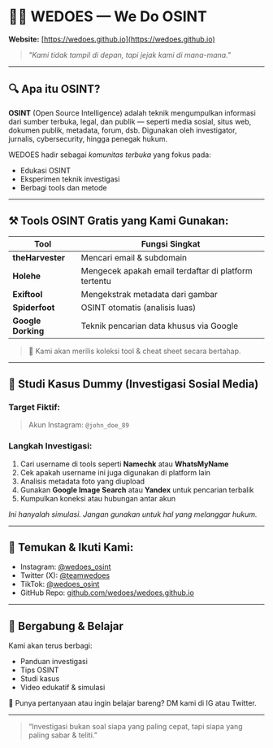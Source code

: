 # 🕵️‍♂️ WEDOES — We Do OSINT

**Website:** [https://wedoes.github.io](https://wedoes.github.io)

> _"Kami tidak tampil di depan, tapi jejak kami di mana-mana."_

---

## 🔍 Apa itu OSINT?
**OSINT** (Open Source Intelligence) adalah teknik mengumpulkan informasi dari sumber terbuka, legal, dan publik — seperti media sosial, situs web, dokumen publik, metadata, forum, dsb. Digunakan oleh investigator, jurnalis, cybersecurity, hingga penegak hukum.

WEDOES hadir sebagai _komunitas terbuka_ yang fokus pada:
- Edukasi OSINT
- Eksperimen teknik investigasi
- Berbagi tools dan metode

---

## ⚒️ Tools OSINT Gratis yang Kami Gunakan:

|       Tool        |                Fungsi Singkat                        |
|-------------------|------------------------------------------------------|
| **theHarvester**  | Mencari email & subdomain                            |
| **Holehe**        | Mengecek apakah email terdaftar di platform tertentu |
| **Exiftool**      | Mengekstrak metadata dari gambar                     |
| **Spiderfoot**    | OSINT otomatis (analisis luas)                       |
| **Google Dorking**| Teknik pencarian data khusus via Google              |

> 📁 Kami akan merilis koleksi tool & cheat sheet secara bertahap.

---

## 🧪 Studi Kasus Dummy (Investigasi Sosial Media)

### Target Fiktif:
> Akun Instagram: `@john_doe_89`

### Langkah Investigasi:
1. Cari username di tools seperti **Namechk** atau **WhatsMyName**
2. Cek apakah username ini juga digunakan di platform lain
3. Analisis metadata foto yang diupload
4. Gunakan **Google Image Search** atau **Yandex** untuk pencarian terbalik
5. Kumpulkan koneksi atau hubungan antar akun

_Ini hanyalah simulasi. Jangan gunakan untuk hal yang melanggar hukum._

---

## 📲 Temukan & Ikuti Kami:

- Instagram: [@wedoes_osint](https://instagram.com/wedoes_osint)
- Twitter (X): [@teamwedoes](https://x.com/teamwedoes)
- TikTok: [@wedoes_osint](https://tiktok.com/@wedoes_osint)
- GitHub Repo: [github.com/wedoes/wedoes.github.io](https://github.com/wedoes/wedoes.github.io)

---

## 🧠 Bergabung & Belajar
Kami akan terus berbagi:
- Panduan investigasi
- Tips OSINT
- Studi kasus
- Video edukatif & simulasi

📩 Punya pertanyaan atau ingin belajar bareng? DM kami di IG atau Twitter.

---

> “Investigasi bukan soal siapa yang paling cepat, tapi siapa yang paling sabar & teliti.”

